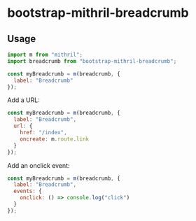# bootstrap-mithril-breadcrumb
## Usage

~~~javascript
import m from "mithril";
import breadcrumb from "bootstrap-mithril-breadcrumb";

const myBreadcrumb = m(breadcrumb, {
  label: "Breadcrumb"
});
~~~

Add a URL:

~~~javascript
const myBreadcrumb = m(breadcrumb, {
  label: "Breadcrumb",
  url: {
    href: "/index",
    oncreate: m.route.link
  }
});
~~~

Add an onclick event:

~~~javascript
const myBreadcrumb = m(breadcrumb, {
  label: "Breadcrumb",
  events: {
    onclick: () => console.log("click")
  }
});
~~~